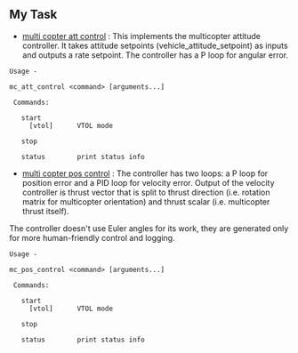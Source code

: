 ## My Task
- [multi copter att control](https://docs.px4.io/main/en/modules/modules_controller.html#mc-att-control) : This implements the multicopter attitude controller. It takes attitude setpoints (vehicle_attitude_setpoint) as inputs and outputs a rate setpoint. The controller has a P loop for angular error.

```
Usage - 

mc_att_control <command> [arguments...]

 Commands:
 
   start
     [vtol]      VTOL mode

   stop

   status        print status info
```

- [multi copter pos control](https://docs.px4.io/main/en/modules/modules_controller.html#mc-pos-control) : The controller has two loops: a P loop for position error and a PID loop for velocity error. Output of the velocity controller is thrust vector that is split to thrust direction (i.e. rotation matrix for multicopter orientation) and thrust scalar (i.e. multicopter thrust itself).

The controller doesn't use Euler angles for its work, they are generated only for more human-friendly control and logging.

```
Usage - 

mc_pos_control <command> [arguments...]

 Commands:

   start
     [vtol]      VTOL mode

   stop

   status        print status info
```
